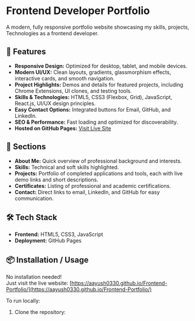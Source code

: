 # Frontend Developer Portfolio

A modern, fully responsive portfolio website showcasing my skills, projects, Technologies as a frontend developer.

## 🚀 Features

- **Responsive Design:** Optimized for desktop, tablet, and mobile devices.
- **Modern UI/UX:** Clean layouts, gradients, glassmorphism effects, interactive cards, and smooth navigation.
- **Project Highlights:** Demos and details for featured projects, including Chrome Extensions, UI clones, and testing tools.
- **Skills & Technologies:** HTML5, CSS3 (Flexbox, Grid), JavaScript, React.js, UI/UX design principles.
- **Easy Contact Options:** Integrated buttons for Email, GitHub, and LinkedIn.
- **SEO & Performance:** Fast loading and optimized for discoverability.
- **Hosted on GitHub Pages:** [Visit Live Site](https://aayush0330.github.io/Frontend-Portfolio/)

## 📂 Sections

- **About Me:** Quick overview of professional background and interests.
- **Skills:** Technical and soft skills highlighted.
- **Projects:** Portfolio of completed applications and tools, each with live demo links and short descriptions.
- **Certificates:** Listing of professional and academic certifications.
- **Contact:** Direct links to email, LinkedIn, and GitHub for easy communication.

## 🛠️ Tech Stack

- **Frontend:** HTML5, CSS3, JavaScript
- **Deployment:** GitHub Pages

## 📦 Installation / Usage

No installation needed!  
Just visit the live website: [https://aayush0330.github.io/Frontend-Portfolio/](https://aayush0330.github.io/Frontend-Portfolio/)

To run locally:
1. Clone the repository:
